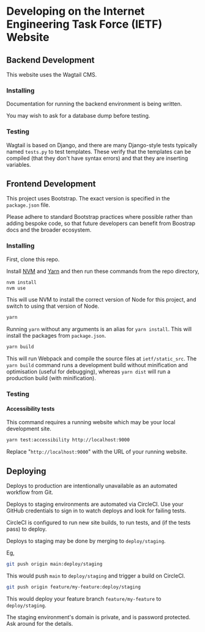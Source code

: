 # Developing on the Internet Engineering Task Force (IETF) Website

## Backend Development

This website uses the Wagtail CMS.

### Installing

Documentation for running the backend environment is being written.

You may wish to ask for a database dump before testing.

### Testing

Wagtail is based on Django, and there are many Django-style tests typically named `tests.py` to test templates. These verify that the templates can be compiled (that they don't have syntax errors) and that they are inserting variables.

## Frontend Development

This project uses Bootstrap. The exact version is specified in the `package.json` file.

Please adhere to standard Bootstrap practices where possible rather than adding bespoke code, so that future developers can benefit from Boostrap docs and the broader ecosystem.

### Installing

First, clone this repo.

Install [NVM](https://github.com/nvm-sh/nvm) and [Yarn](https://yarnpkg.com/) and then run these commands from the repo directory,

```bash
nvm install
nvm use
```

This will use NVM to install the correct version of Node for this project, and switch to using that version of Node.

```bash
yarn
```

Running `yarn` without any arguments is an alias for `yarn install`. This will install the packages from `package.json`.

```bash
yarn build
```

This will run Webpack and compile the source files at `ietf/static_src`. The `yarn build` command runs a development build without minification and optimisation (useful for debugging), whereas `yarn dist` will run a production build (with minification).

### Testing

#### Accessibility tests

This command requires a running website which may be your local development site.

```bash
yarn test:accessibility http://localhost:9000
```

Replace "`http://localhost:9000`" with the URL of your running website.

## Deploying

Deploys to production are intentionally unavailable as an automated workflow from Git.

Deploys to staging environments are automated via CircleCI. Use your GitHub credentials to sign in to watch deploys and look for failing tests.

CircleCI is configured to run new site builds, to run tests, and (if the tests pass) to deploy.

Deploys to staging may be done by merging to `deploy/staging`.

Eg,

```bash
git push origin main:deploy/staging
```

This would push `main` to `deploy/staging` and trigger a build on CircleCI.

```bash
git push origin feature/my-feature:deploy/staging
```

This would deploy your feature branch `feature/my-feature` to `deploy/staging`.

The staging environment's domain is private, and is password protected. Ask around for the details.

